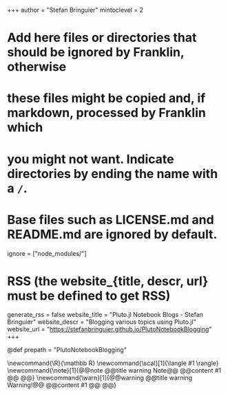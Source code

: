 <!--
Add here global page variables to use throughout your website.
-->
+++
author = "Stefan Bringuier"
mintoclevel = 2


# Add here files or directories that should be ignored by Franklin, otherwise
# these files might be copied and, if markdown, processed by Franklin which
# you might not want. Indicate directories by ending the name with a `/`.
# Base files such as LICENSE.md and README.md are ignored by default.
ignore = ["node_modules/"]

# RSS (the website_{title, descr, url} must be defined to get RSS)
generate_rss =  false
website_title = "Pluto.jl Notebook Blogs - Stefan Bringuier"
website_descr = "Blogging various topics using Pluto.jl"
website_url   = "https://stefanbringuier.github.io/PlutoNotebookBlogging"
+++

@def prepath = "PlutoNotebookBlogging"


<!--
Add here global latex commands to use throughout your pages.
-->
\newcommand{\R}{\mathbb R}
\newcommand{\scal}[1]{\langle #1 \rangle}
\newcommand{\note}[1]{@@note @@title warning Note@@ @@content #1 @@ @@} \newcommand{\warn}[1]{@@warning @@title warning Warning!@@ @@content #1 @@ @@}